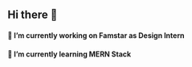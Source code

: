## Hi there 👋

#### 🔭 I’m currently working on Famstar as Design Intern
#### 🌱 I’m currently learning MERN Stack 

